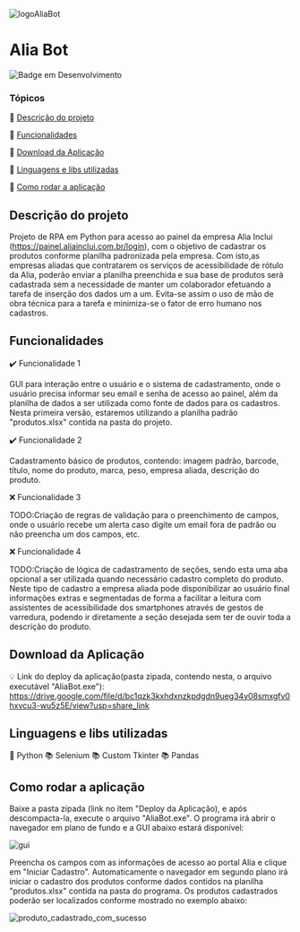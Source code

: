 ![logoAliaBot](https://user-images.githubusercontent.com/103940775/227815676-dbb162a0-87c1-4e22-9bb5-f6bbb25fcdcc.jpg)


# Alia Bot
![Badge em Desenvolvimento](http://img.shields.io/static/v1?label=STATUS&message=EM%20DESENVOLVIMENTO&color=GREEN&style=for-the-badge)

### Tópicos 

:small_blue_diamond: [Descrição do projeto](#descrição-do-projeto)

:small_blue_diamond: [Funcionalidades](#funcionalidades)

:small_blue_diamond: [Download da Aplicação](#download-da-aplicação)

:small_blue_diamond: [Linguagens e libs utilizadas](#linguagens-e-libs-utilizadas)

:small_blue_diamond: [Como rodar a aplicação](#como-rodar-a-aplicação)

## Descrição do projeto

Projeto de RPA em Python para acesso ao painel da empresa Alia Inclui (https://painel.aliainclui.com.br/login), com o objetivo de cadastrar os produtos conforme planilha padronizada pela empresa. 
Com isto,as empresas aliadas que contratarem os serviços de acessibilidade de rótulo da Alia, poderão enviar a planilha preenchida e sua base de produtos será cadastrada sem a 
necessidade de manter um colaborador efetuando a tarefa de inserção dos dados um a um. Evita-se assim o uso de mão de obra técnica para a tarefa e minimiza-se o fator 
de erro humano nos cadastros.

## Funcionalidades

:heavy_check_mark: Funcionalidade 1

GUI para interação entre o usuário e o sistema de cadastramento, onde o usuário precisa informar seu email e senha de acesso ao painel, além da planilha de dados a ser 
utilizada como fonte de dados para os cadastros. Nesta primeira versão, estaremos utilizando a planilha padrão "produtos.xlsx" contida na pasta do projeto.

:heavy_check_mark: Funcionalidade 2

Cadastramento básico de produtos, contendo: imagem padrão, barcode, título, nome do produto, marca, peso, empresa aliada, descrição do produto.

:x: Funcionalidade 3

TODO:Criação de regras de validação para o preenchimento de campos, onde o usuário recebe um alerta caso digite um email fora de padrão ou não preencha um dos campos, etc.

:x: Funcionalidade 4 

TODO:Criação de lógica de cadastramento de seções, sendo esta uma aba opcional a ser utilizada quando necessário cadastro completo do produto. Neste tipo de cadastro
a empresa aliada pode disponibilizar ao usuário final informações extras e segmentadas de forma a facilitar a leitura com assistentes de acessibilidade dos smartphones
através de gestos de varredura, podendo ir diretamente a seção desejada sem ter de ouvir toda a descrição do produto.

## Download da Aplicação

:bulb: Link do deploy da aplicação(pasta zipada, contendo nesta, o arquivo executável "AliaBot.exe"): 
https://drive.google.com/file/d/bc1qzk3kxhdxnzkpdgdn9ueg34y08smxgfv0hxvcu3-wu5z5E/view?usp=share_link

## Linguagens e libs utilizadas 

:snake: Python 
:books: Selenium
:books: Custom Tkinter
:books: Pandas

## Como rodar a aplicação

Baixe a pasta zipada (link no ítem "Deploy da Aplicação), e após descompacta-la, execute o arquivo "AliaBot.exe". O programa irá abrir o navegador em plano de fundo
e a GUI abaixo estará disponível:

![gui](https://user-images.githubusercontent.com/103940775/227797709-f30a0eaf-b9ee-48ce-80c6-fb49f5035247.JPG)

Preencha os campos com as informações de acesso ao portal Alia e clique em "Iniciar Cadastro". Automaticamente o navegador em segundo plano irá iniciar o cadastro dos 
produtos conforme dados contidos na planilha "produtos.xlsx" contida na pasta do programa.
Os produtos cadastrados poderão ser localizados conforme mostrado no exemplo abaixo:

![produto_cadastrado_com_sucesso](https://user-images.githubusercontent.com/103940775/227797860-28e22525-58ea-4b8a-854b-ac7a54b2913b.JPG)



